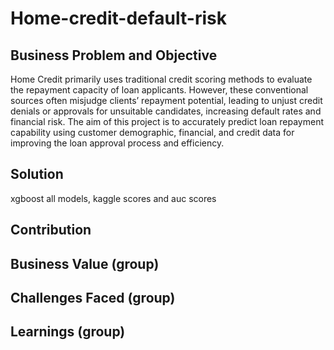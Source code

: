 # Home-credit-default-risk

## Business Problem and Objective
Home Credit primarily uses traditional credit scoring methods to evaluate the repayment capacity of loan applicants. However, these conventional sources often misjudge clients’ repayment potential, leading to unjust credit denials or approvals for unsuitable candidates, increasing default rates and financial risk. The aim of this project is to accurately predict loan repayment capability using customer demographic, financial, and credit data for improving the loan approval process and efficiency.

## Solution
xgboost
all models, kaggle scores and auc scores

## Contribution


## Business Value (group)


## Challenges Faced (group)


## Learnings (group)
